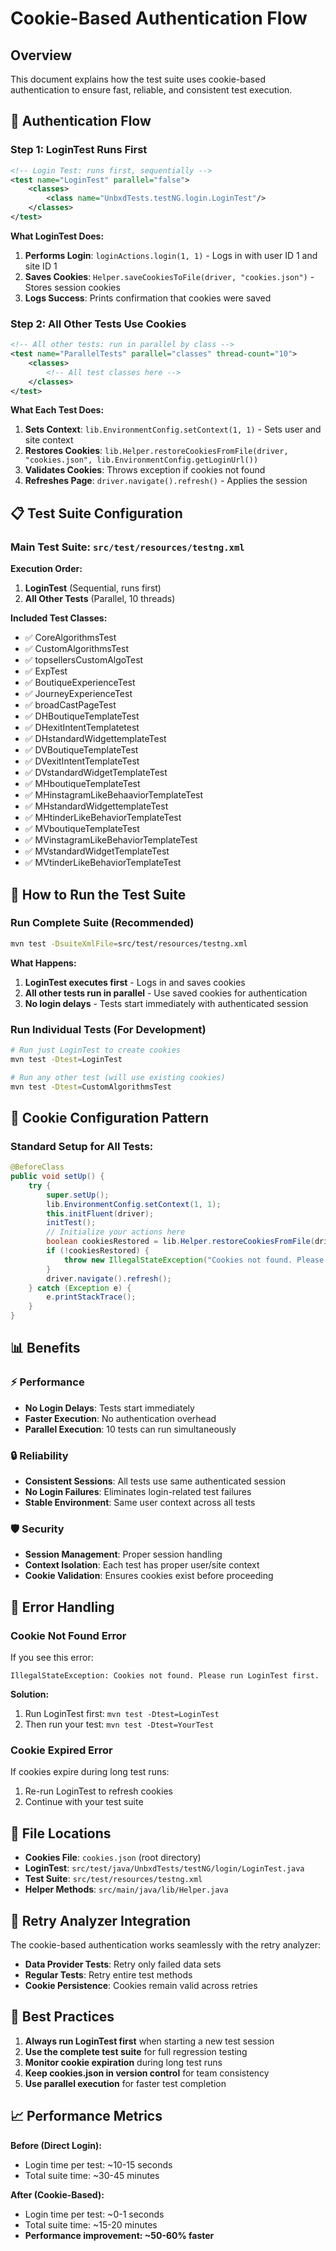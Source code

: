 # Cookie-Based Authentication Flow

## Overview
This document explains how the test suite uses cookie-based authentication to ensure fast, reliable, and consistent test execution.

## 🔄 Authentication Flow

### **Step 1: LoginTest Runs First**
```xml
<!-- Login Test: runs first, sequentially -->
<test name="LoginTest" parallel="false">
    <classes>
        <class name="UnbxdTests.testNG.login.LoginTest"/>
    </classes>
</test>
```

**What LoginTest Does:**
1. **Performs Login**: `loginActions.login(1, 1)` - Logs in with user ID 1 and site ID 1
2. **Saves Cookies**: `Helper.saveCookiesToFile(driver, "cookies.json")` - Stores session cookies
3. **Logs Success**: Prints confirmation that cookies were saved

### **Step 2: All Other Tests Use Cookies**
```xml
<!-- All other tests: run in parallel by class -->
<test name="ParallelTests" parallel="classes" thread-count="10">
    <classes>
        <!-- All test classes here -->
    </classes>
</test>
```

**What Each Test Does:**
1. **Sets Context**: `lib.EnvironmentConfig.setContext(1, 1)` - Sets user and site context
2. **Restores Cookies**: `lib.Helper.restoreCookiesFromFile(driver, "cookies.json", lib.EnvironmentConfig.getLoginUrl())`
3. **Validates Cookies**: Throws exception if cookies not found
4. **Refreshes Page**: `driver.navigate().refresh()` - Applies the session

## 📋 Test Suite Configuration

### **Main Test Suite**: `src/test/resources/testng.xml`

**Execution Order:**
1. **LoginTest** (Sequential, runs first)
2. **All Other Tests** (Parallel, 10 threads)

**Included Test Classes:**
- ✅ CoreAlgorithmsTest
- ✅ CustomAlgorithmsTest  
- ✅ topsellersCustomAlgoTest
- ✅ ExpTest
- ✅ BoutiqueExperienceTest
- ✅ JourneyExperienceTest
- ✅ broadCastPageTest
- ✅ DHBoutiqueTemplateTest
- ✅ DHexitIntentTemplatetest
- ✅ DHstandardWidgettemplateTest
- ✅ DVBoutiqueTemplateTest
- ✅ DVexitIntentTemplateTest
- ✅ DVstandardWidgetTemplateTest
- ✅ MHboutiqueTemplateTest
- ✅ MHinstagramLikeBehaaviorTemplateTest
- ✅ MHstandardWidgettemplateTest
- ✅ MHtinderLikeBehaviorTemplateTest
- ✅ MVboutiqueTemplateTest
- ✅ MVinstagramLikeBehaviorTemplateTest
- ✅ MVstandardWidgetTemplateTest
- ✅ MVtinderLikeBehaviorTemplateTest


## 🚀 How to Run the Test Suite

### **Run Complete Suite (Recommended)**
```bash
mvn test -DsuiteXmlFile=src/test/resources/testng.xml
```

**What Happens:**
1. **LoginTest executes first** - Logs in and saves cookies
2. **All other tests run in parallel** - Use saved cookies for authentication
3. **No login delays** - Tests start immediately with authenticated session

### **Run Individual Tests (For Development)**
```bash
# Run just LoginTest to create cookies
mvn test -Dtest=LoginTest

# Run any other test (will use existing cookies)
mvn test -Dtest=CustomAlgorithmsTest
```

## 🔧 Cookie Configuration Pattern

### **Standard Setup for All Tests:**
```java
@BeforeClass
public void setUp() {
    try {
        super.setUp();
        lib.EnvironmentConfig.setContext(1, 1);
        this.initFluent(driver);
        initTest();
        // Initialize your actions here
        boolean cookiesRestored = lib.Helper.restoreCookiesFromFile(driver, "cookies.json", lib.EnvironmentConfig.getLoginUrl());
        if (!cookiesRestored) {
            throw new IllegalStateException("Cookies not found. Please run LoginTest first.");
        }
        driver.navigate().refresh();
    } catch (Exception e) {
        e.printStackTrace();
    }
}
```

## 📊 Benefits

### **⚡ Performance**
- **No Login Delays**: Tests start immediately
- **Faster Execution**: No authentication overhead
- **Parallel Execution**: 10 tests can run simultaneously

### **🔒 Reliability**
- **Consistent Sessions**: All tests use same authenticated session
- **No Login Failures**: Eliminates login-related test failures
- **Stable Environment**: Same user context across all tests

### **🛡️ Security**
- **Session Management**: Proper session handling
- **Context Isolation**: Each test has proper user/site context
- **Cookie Validation**: Ensures cookies exist before proceeding

## 🚨 Error Handling

### **Cookie Not Found Error**
If you see this error:
```
IllegalStateException: Cookies not found. Please run LoginTest first.
```

**Solution:**
1. Run LoginTest first: `mvn test -Dtest=LoginTest`
2. Then run your test: `mvn test -Dtest=YourTest`

### **Cookie Expired Error**
If cookies expire during long test runs:
1. Re-run LoginTest to refresh cookies
2. Continue with your test suite

## 📁 File Locations

- **Cookies File**: `cookies.json` (root directory)
- **LoginTest**: `src/test/java/UnbxdTests/testNG/login/LoginTest.java`
- **Test Suite**: `src/test/resources/testng.xml`
- **Helper Methods**: `src/main/java/lib/Helper.java`

## 🔄 Retry Analyzer Integration

The cookie-based authentication works seamlessly with the retry analyzer:
- **Data Provider Tests**: Retry only failed data sets
- **Regular Tests**: Retry entire test methods
- **Cookie Persistence**: Cookies remain valid across retries

## 🎯 Best Practices

1. **Always run LoginTest first** when starting a new test session
2. **Use the complete test suite** for full regression testing
3. **Monitor cookie expiration** during long test runs
4. **Keep cookies.json in version control** for team consistency
5. **Use parallel execution** for faster test completion

## 📈 Performance Metrics

**Before (Direct Login):**
- Login time per test: ~10-15 seconds
- Total suite time: ~30-45 minutes

**After (Cookie-Based):**
- Login time per test: ~0-1 seconds
- Total suite time: ~15-20 minutes
- **Performance improvement: ~50-60% faster** 